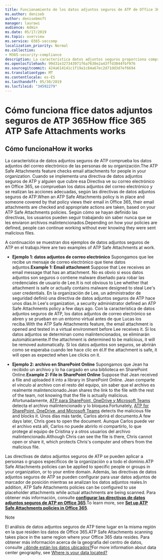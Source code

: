 ```yaml
---
title: Funcionamiento de los datos adjuntos seguros de ATP de Office 365
ms.author: deniseb
author: denisebmsft
manager: laurawi
audience: Admin
ms.date: 05/17/2019
ms.topic: overview
ms.service: O365-seccomp
localization_priority: Normal
ms.collection:
- M365-security-compliance
description: La característica datos adjuntos seguros proporciona comprobación del tiempo de los datos adjuntos de correo electrónico. Usar datos adjuntos seguros para proteger a su organización de archivos malintencionados envíe o reciba mensajes de correo electrónico.
ms.openlocfilehash: 99d31e327343971f6a7630e2a43ffd3044fbf976
ms.sourcegitcommit: 424a614141c1f19a1c84a67ec2d71dd3d7ef6694
ms.translationtype: MT
ms.contentlocale: es-ES
ms.lasthandoff: 05/30/2019
ms.locfileid: "34592279"
---
```

# <a name="how-ffice-365-atp-safe-attachments-works"></a><span data-ttu-id="732d7-104">Cómo funciona ffice datos adjuntos seguros de ATP 365</span><span class="sxs-lookup"><span data-stu-id="732d7-104">How ffice 365 ATP Safe Attachments works</span></span>

## <a name="how-it-works"></a><span data-ttu-id="732d7-105">Cómo funciona</span><span class="sxs-lookup"><span data-stu-id="732d7-105">How it works</span></span>

<span data-ttu-id="732d7-106">La característica de datos adjuntos seguros de ATP comprueba los datos adjuntos del correo electrónico de las personas de su organización.</span><span class="sxs-lookup"><span data-stu-id="732d7-106">The ATP Safe Attachments feature checks email attachments for people in your organization.</span></span> <span data-ttu-id="732d7-107">Cuando se implementa una directiva de datos adjuntos seguros de ATP y alguien que cubre esa Directiva ve su correo electrónico en Office 365, se comprueban los datos adjuntos del correo electrónico y se realizan las acciones adecuadas, según las directivas de datos adjuntos seguros de ATP.</span><span class="sxs-lookup"><span data-stu-id="732d7-107">When an ATP Safe Attachments policy is in place and someone covered by that policy views their email in Office 365, their email attachments are checked and appropriate actions are taken, based on your ATP Safe Attachments policies.</span></span> <span data-ttu-id="732d7-108">Según cómo se hayan definido las directivas, los usuarios pueden seguir trabajando sin saber nunca que se les enviaron archivos malintencionados.</span><span class="sxs-lookup"><span data-stu-id="732d7-108">Depending on how your policies are defined, people can continue working without ever knowing they were sent malicious files.</span></span>
  
<span data-ttu-id="732d7-109">A continuación se muestran dos ejemplos de datos adjuntos seguros de ATP en el trabajo.</span><span class="sxs-lookup"><span data-stu-id="732d7-109">Here are two examples of ATP Safe Attachments at work.</span></span>
  
- <span data-ttu-id="732d7-110">**Ejemplo 1: datos adjuntos de correo electrónico** Supongamos que lee recibe un mensaje de correo electrónico que tiene datos adjuntos.</span><span class="sxs-lookup"><span data-stu-id="732d7-110">**Example 1: Email attachment** Suppose that Lee receives an email message that has an attachment.</span></span> <span data-ttu-id="732d7-111">No es obvio si esos datos adjuntos son seguros o contiene malware diseñado para robar las credenciales de usuario de Lee.</span><span class="sxs-lookup"><span data-stu-id="732d7-111">It is not obvious to Lee whether that attachment is safe or actually contains malware designed to steal Lee's user credentials.</span></span> <span data-ttu-id="732d7-112">En la organización de Lee, un administrador de seguridad definió una directiva de datos adjuntos seguros de ATP hace unos días.</span><span class="sxs-lookup"><span data-stu-id="732d7-112">In Lee's organization, a security administrator defined an ATP Safe Attachments policy a few days ago.</span></span> <span data-ttu-id="732d7-113">Con la característica de datos adjuntos seguros de ATP, los datos adjuntos de correo electrónico se abren y se prueban en un entorno virtual antes de que Lucas los reciba.</span><span class="sxs-lookup"><span data-stu-id="732d7-113">With the ATP Safe Attachments feature, the email attachment is opened and tested in a virtual environment before Lee receives it.</span></span> <span data-ttu-id="732d7-114">Si los datos adjuntos se determinan como malintencionados, se eliminarán automáticamente.</span><span class="sxs-lookup"><span data-stu-id="732d7-114">If the attachment is determined to be malicious, it will be removed automatically.</span></span> <span data-ttu-id="732d7-115">Si los datos adjuntos son seguros, se abrirán como se esperaba cuando lee hace clic en él.</span><span class="sxs-lookup"><span data-stu-id="732d7-115">If the attachment is safe, it will open as expected when Lee clicks on it.</span></span>

- <span data-ttu-id="732d7-116">**Ejemplo 2: archivo en SharePoint Online** Supongamos que Jean ha recibido un archivo y lo ha cargado en una biblioteca en SharePoint Online.</span><span class="sxs-lookup"><span data-stu-id="732d7-116">**Example 2: File in SharePoint Online** Suppose that Jean received a file and uploaded it into a library in SharePoint Online.</span></span> <span data-ttu-id="732d7-117">Jean comparte el vínculo al archivo con el resto del equipo, sin saber que el archivo es realmente malintencionado.</span><span class="sxs-lookup"><span data-stu-id="732d7-117">Jean shares the link to the file with the rest of the team, not knowing that the file is actually malicious.</span></span> <span data-ttu-id="732d7-118">Afortunadamente, [ATP para SharePoint, OneDrive y Microsoft Teams](atp-for-spo-odb-and-teams.md) detecta el archivo malintencionado y lo bloquea.</span><span class="sxs-lookup"><span data-stu-id="732d7-118">Fortunately, [ATP for SharePoint, OneDrive, and Microsoft Teams](atp-for-spo-odb-and-teams.md) detects the malicious file and blocks it.</span></span> <span data-ttu-id="732d7-119">Unos días más tarde, Carlos abrirá el documento.</span><span class="sxs-lookup"><span data-stu-id="732d7-119">A few days later, Chris goes to open the document.</span></span> <span data-ttu-id="732d7-120">Aunque Carlos puede ver el archivo está allí, Carlos no puede abrirlo ni compartirlo, lo que protege al equipo de Cristina y a otros usuarios del archivo malintencionado.</span><span class="sxs-lookup"><span data-stu-id="732d7-120">Although Chris can see the file is there, Chris cannot open or share it, which protects Chris's computer and others from the malicious file.</span></span>

<span data-ttu-id="732d7-121">Las directivas de datos adjuntos seguros de ATP se pueden aplicar a personas o grupos específicos de la organización o a todo el dominio.</span><span class="sxs-lookup"><span data-stu-id="732d7-121">ATP Safe Attachments policies can be applied to specific people or groups in your organization, or to your entire domain.</span></span> <span data-ttu-id="732d7-122">Además, las directivas de datos adjuntos seguros de ATP se pueden configurar para usar datos adjuntos de marcador de posición mientras se analizan los datos adjuntos reales.</span><span class="sxs-lookup"><span data-stu-id="732d7-122">In addition, ATP Safe Attachments policies can be configured to use placeholder attachments while actual attachments are being scanned.</span></span> <span data-ttu-id="732d7-123">Para obtener más información, consulte **[configurar las directivas de datos adjuntos seguros de ATP en Office 365](set-up-atp-safe-attachments-policies.md)**.</span><span class="sxs-lookup"><span data-stu-id="732d7-123">To learn more, see **[Set up ATP Safe Attachments policies in Office 365](set-up-atp-safe-attachments-policies.md)**.</span></span>

> [!NOTE]
> <span data-ttu-id="732d7-124">El análisis de datos adjuntos seguros de ATP tiene lugar en la misma región en la que residen los datos de Office 365.</span><span class="sxs-lookup"><span data-stu-id="732d7-124">ATP Safe Attachments scanning takes place in the same region where your Office 365 data resides.</span></span> <span data-ttu-id="732d7-125">Para obtener más información acerca de la geografía del centro de datos, consulte [¿dónde están los datos ubicados?](https://products.office.com/where-is-your-data-located?geo=All)</span><span class="sxs-lookup"><span data-stu-id="732d7-125">For more information about data center geography, see [Where is your data located?](https://products.office.com/where-is-your-data-located?geo=All)</span></span> 

